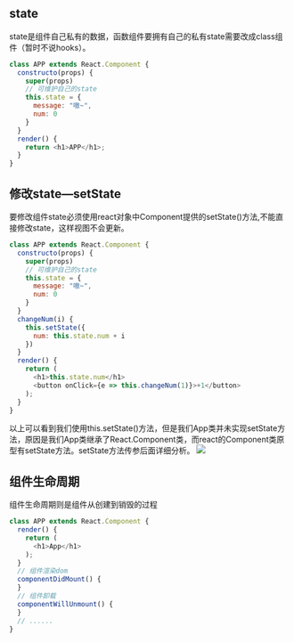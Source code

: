 ## state
state是组件自己私有的数据，函数组件要拥有自己的私有state需要改成class组件（暂时不说hooks）。
```javascript
class APP extends React.Component {
  constructo(props) {
    super(props)
    // 可维护自己的state
    this.state = {
      message: "嗷~",
      num: 0
    }
  }
  render() {
    return <h1>APP</h1>;
  }
}
```
## 修改state—setState
要修改组件state必须使用react对象中Component提供的setState()方法,不能直接修改state，这样视图不会更新。
```javascript
class APP extends React.Component {
  constructo(props) {
    super(props)
    // 可维护自己的state
    this.state = {
      message: "嗷~",
      num: 0
    }
  }
  changeNum(i) {
    this.setState({
      num: this.state.num + i
    })
  }
  render() {
    return (
      <h1>this.state.num</h1>
      <button onClick={e => this.changeNum(1)}>+1</button>
    );
  }
}
```
以上可以看到我们使用this.setState()方法，但是我们App类并未实现setState方法，原因是我们App类继承了React.Component类，而react的Component类原型有setState方法。setState方法传参后面详细分析。
![](https://cdn.nlark.com/yuque/0/2021/png/2779910/1628839124359-ea7d9745-0003-4f46-bcf0-69f1ebb80db2.png#clientId=ud0795d28-d8e6-4&from=paste&id=u05e3caae&originHeight=318&originWidth=499&originalType=url&ratio=1&rotation=0&showTitle=false&status=done&style=none&taskId=u6cdb8e2e-799b-4ab8-b6d0-9f630f29ef6&title=)
## 组件生命周期
组件生命周期则是组件从创建到销毁的过程
```javascript
class APP extends React.Component {
  render() {
    return (
      <h1>App</h1>
    );
  }
  // 组件渲染dom
  componentDidMount() {
  }
  // 组件卸载
  componentWillUnmount() {
  }
  // ......
}
```
